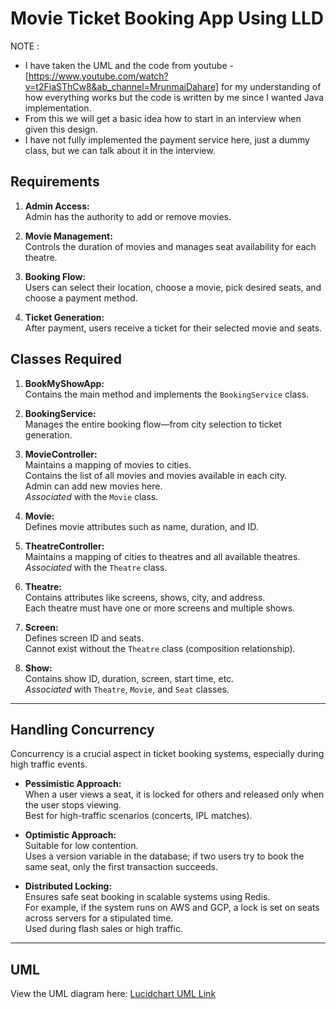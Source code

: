 # Movie Ticket Booking App Using LLD 
NOTE :
- I have taken the UML and the code from youtube - [https://www.youtube.com/watch?v=t2FiaSThCw8&ab_channel=MrunmaiDahare] for my understanding of how everything works but the code is written by me since I wanted Java implementation.
- From this we will get a basic idea how to start in an interview when given this design.
- I have not fully implemented the payment service here, just a dummy class, but we can talk about it in the interview.

## Requirements

1. **Admin Access:**  
   Admin has the authority to add or remove movies.

2. **Movie Management:**  
   Controls the duration of movies and manages seat availability for each theatre.

3. **Booking Flow:**  
   Users can select their location, choose a movie, pick desired seats, and choose a payment method.

4. **Ticket Generation:**  
   After payment, users receive a ticket for their selected movie and seats.

## Classes Required

1. **BookMyShowApp:**  
   Contains the main method and implements the `BookingService` class.

2. **BookingService:**  
   Manages the entire booking flow—from city selection to ticket generation.

3. **MovieController:**  
   Maintains a mapping of movies to cities.  
   Contains the list of all movies and movies available in each city.  
   Admin can add new movies here.  
   *Associated* with the `Movie` class.

4. **Movie:**  
   Defines movie attributes such as name, duration, and ID.

5. **TheatreController:**  
   Maintains a mapping of cities to theatres and all available theatres.  
   *Associated* with the `Theatre` class.

6. **Theatre:**  
   Contains attributes like screens, shows, city, and address.  
   Each theatre must have one or more screens and multiple shows.

7. **Screen:**  
   Defines screen ID and seats.  
   Cannot exist without the `Theatre` class (composition relationship).

8. **Show:**  
   Contains show ID, duration, screen, start time, etc.  
   *Associated* with `Theatre`, `Movie`, and `Seat` classes.

---

## Handling Concurrency

Concurrency is a crucial aspect in ticket booking systems, especially during high traffic events.

- **Pessimistic Approach:**  
  When a user views a seat, it is locked for others and released only when the user stops viewing.  
  Best for high-traffic scenarios (concerts, IPL matches).

- **Optimistic Approach:**  
  Suitable for low contention.  
  Uses a version variable in the database; if two users try to book the same seat, only the first transaction succeeds.

- **Distributed Locking:**  
  Ensures safe seat booking in scalable systems using Redis.  
  For example, if the system runs on AWS and GCP, a lock is set on seats across servers for a stipulated time.  
  Used during flash sales or high traffic.

---

## UML

View the UML diagram here: [Lucidchart UML Link](https://lucid.app/lucidchart/90c7c283-3ac6-4213-8231-a923873dfac7/edit?invitationId=inv_081b76bb-9e57-4b53-a6a0-adda10c5ab64&page=0_0#)